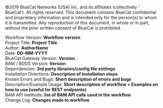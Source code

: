 <!-- Copyright 2019 BlueCat Networks. All rights reserved. -->

©2019 BlueCat Networks (USA) Inc. and its affiliates (collectively ‘ BlueCat’). All rights reserved. This document contains BlueCat confidential and proprietary information and is intended only for the person(s) to whom it is transmitted. Any reproduction of this document, in whole or in part, without the prior written consent of BlueCat is prohibited.

Workflow Version: **Workflow version** <br/>
Project Title: **Project Title** <br/>
Author: **AuthorName** <br/>
Date: **DD-MM-YYYY** <br/>
BlueCat Gateway Version: **Version** <br/>
BAM / BDDS Version: **Version** <br/>
Dependencies: **3rd party libraries/config file settings** <br/>
Installation Directions: **Description of installation steps** <br/>
Known Errors and Bugs: **Short description of errors and bugs** <br/>
Description/Example Usage: **Short description of workflow + Examples on how to use (useful for REST endpoints)**<br/>
BAM API methods: **list of BAM API calls used in the workflow** <br/>
Change Log: **Changes made to workflow** <br/>